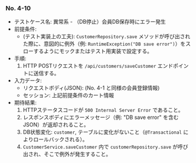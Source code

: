### No. 4-10
- テストケース名: 異常系 - （DB停止）会員DB保存時にエラー発生
- 前提条件:
  - (テスト実装上の工夫): `CustomerRepository.save` メソッドが呼び出された際に、意図的に例外（例: `RuntimeException("DB save error")`）をスローするようにモックまたはテスト用実装で設定する。
- 手順:
  1. HTTP POSTリクエストを `/api/customers/saveCustomer` エンドポイントに送信する。
- 入力データ:
  - リクエストボディ(JSON): (No. 4-1 と同様の会員登録情報)
  - セッション: 上記前提条件のカート情報
- 期待結果:
  1. HTTPステータスコードが `500 Internal Server Error` であること。
  2. レスポンスボディにエラーメッセージ（例: "DB save error" を含むJSON）が返却されること。
  3. DB状態変化: `customer`, テーブルに変化がないこと（`@Transactional` によりロールバックされる）。
  4. `CustomerService.saveCustomer` 内で `customerRepository.save` が呼び出され、そこで例外が発生すること。
  